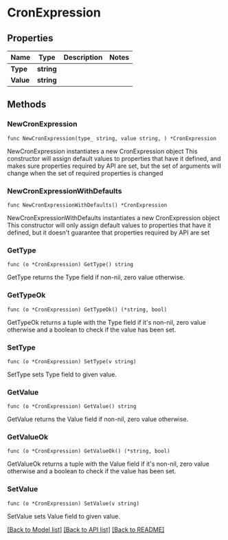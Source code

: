 <!--
 Licensed to the Apache Software Foundation (ASF) under one
 or more contributor license agreements.  See the NOTICE file
 distributed with this work for additional information
 regarding copyright ownership.  The ASF licenses this file
 to you under the Apache License, Version 2.0 (the
 "License"); you may not use this file except in compliance
 with the License.  You may obtain a copy of the License at

   http://www.apache.org/licenses/LICENSE-2.0

 Unless required by applicable law or agreed to in writing,
 software distributed under the License is distributed on an
 "AS IS" BASIS, WITHOUT WARRANTIES OR CONDITIONS OF ANY
 KIND, either express or implied.  See the License for the
 specific language governing permissions and limitations
 under the License.
 -->

# CronExpression

## Properties

Name | Type | Description | Notes
------------ | ------------- | ------------- | -------------
**Type** | **string** |  | 
**Value** | **string** |  | 

## Methods

### NewCronExpression

`func NewCronExpression(type_ string, value string, ) *CronExpression`

NewCronExpression instantiates a new CronExpression object
This constructor will assign default values to properties that have it defined,
and makes sure properties required by API are set, but the set of arguments
will change when the set of required properties is changed

### NewCronExpressionWithDefaults

`func NewCronExpressionWithDefaults() *CronExpression`

NewCronExpressionWithDefaults instantiates a new CronExpression object
This constructor will only assign default values to properties that have it defined,
but it doesn't guarantee that properties required by API are set

### GetType

`func (o *CronExpression) GetType() string`

GetType returns the Type field if non-nil, zero value otherwise.

### GetTypeOk

`func (o *CronExpression) GetTypeOk() (*string, bool)`

GetTypeOk returns a tuple with the Type field if it's non-nil, zero value otherwise
and a boolean to check if the value has been set.

### SetType

`func (o *CronExpression) SetType(v string)`

SetType sets Type field to given value.


### GetValue

`func (o *CronExpression) GetValue() string`

GetValue returns the Value field if non-nil, zero value otherwise.

### GetValueOk

`func (o *CronExpression) GetValueOk() (*string, bool)`

GetValueOk returns a tuple with the Value field if it's non-nil, zero value otherwise
and a boolean to check if the value has been set.

### SetValue

`func (o *CronExpression) SetValue(v string)`

SetValue sets Value field to given value.



[[Back to Model list]](../README.md#documentation-for-models) [[Back to API list]](../README.md#documentation-for-api-endpoints) [[Back to README]](../README.md)


